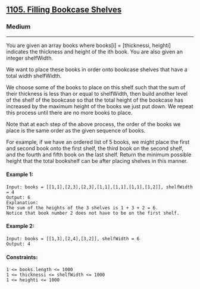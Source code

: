 [1105. Filling Bookcase Shelves](https://leetcode.com/problems/filling-bookcase-shelves/?envType=daily-question&envId=2024-07-31)
---------------------------------------------------------------------------------------------------------------------------------------------

### Medium
---------------------------------------------------------------------------------------------------------------------------------------------

You are given an array books where books[i] = [thicknessi, heighti] indicates the thickness and height of the ith book. You are also given an integer shelfWidth.

We want to place these books in order onto bookcase shelves that have a total width shelfWidth.

We choose some of the books to place on this shelf such that the sum of their thickness is less than or equal to shelfWidth, then build another level of the shelf of the bookcase so that the total height of the bookcase has increased by the maximum height of the books we just put down. We repeat this process until there are no more books to place.

Note that at each step of the above process, the order of the books we place is the same order as the given sequence of books.

For example, if we have an ordered list of 5 books, we might place the first and second book onto the first shelf, the third book on the second shelf, and the fourth and fifth book on the last shelf.
Return the minimum possible height that the total bookshelf can be after placing shelves in this manner.

#### Example 1:
```
Input: books = [[1,1],[2,3],[2,3],[1,1],[1,1],[1,1],[1,2]], shelfWidth = 4
Output: 6
Explanation:
The sum of the heights of the 3 shelves is 1 + 3 + 2 = 6.
Notice that book number 2 does not have to be on the first shelf.
```
#### Example 2:
```
Input: books = [[1,3],[2,4],[3,2]], shelfWidth = 6
Output: 4
```
#### Constraints:
```
1 <= books.length <= 1000
1 <= thicknessi <= shelfWidth <= 1000
1 <= heighti <= 1000
```

